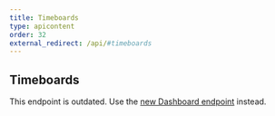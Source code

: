 ```yaml
---
title: Timeboards
type: apicontent
order: 32
external_redirect: /api/#timeboards
---
```

## Timeboards

<div class="alert alert-danger">
    This endpoint is outdated. Use the <a href="https://docs.datadoghq.com/api/#dashboards">new Dashboard endpoint</a> instead.
</div>
